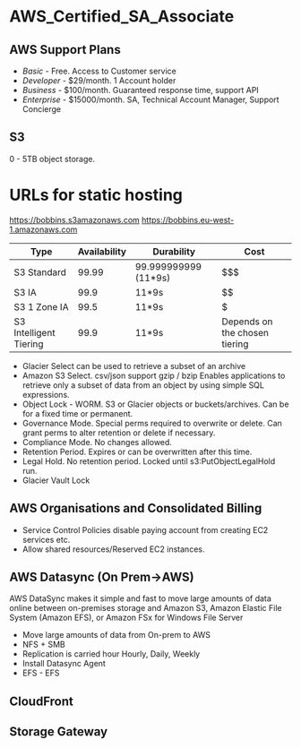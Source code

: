 # AWS_Certified_SA_Associate

## AWS Support Plans

- *Basic*  - Free. Access to Customer service
- *Developer* - $29/month. 1 Account holder
- *Business* - $100/month. Guaranteed response time, support API
- *Enterprise* - $15000/month. SA, Technical Account Manager, Support Concierge

## S3
0 - 5TB object storage.

URLs for static hosting
========================
https://bobbins.s3amazonaws.com
https://bobbins.eu-west-1.amazonaws.com

|Type|Availability|Durability|Cost|
|---|---|---|---|
|S3 Standard | 99.99   | 99.999999999 (11*9s)  | $$$   | 
|S3 IA   | 99.9   | 11*9s  | $$  | 
|S3 1 Zone IA   | 99.5   | 11*9s  | $   | 
|S3 Intelligent Tiering |99.9 | 11*9s | Depends on the chosen tiering |

- Glacier Select can be used to retrieve a subset of an archive
- Amazon S3 Select. csv/json support gzip / bzip Enables applications to retrieve only a subset of data from an object by using simple SQL expressions.
- Object Lock - WORM. S3 or Glacier objects or buckets/archives. Can be for a fixed time or permanent.
- Governance Mode. Special perms required to overwrite or delete. Can grant perms to alter retention or delete if necessary.
- Compliance Mode. No changes allowed.
- Retention Period. Expires or can be overwritten after this time.
- Legal Hold. No retention period. Locked until s3:PutObjectLegalHold run.
- Glacier Vault Lock

## AWS Organisations and Consolidated Billing

- Service Control Policies disable paying account from creating EC2 services etc.
- Allow shared resources/Reserved EC2 instances.

## AWS Datasync (On Prem->AWS)

AWS DataSync makes it simple and fast to move large amounts of data online between on-premises storage and Amazon S3, Amazon Elastic File System (Amazon EFS), or Amazon FSx for Windows File Server

- Move large amounts of data from On-prem to AWS
- NFS + SMB
- Replication is carried hour Hourly, Daily, Weekly
- Install Datasync Agent
- EFS - EFS

## CloudFront

## Storage Gateway
